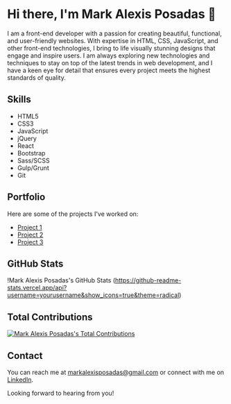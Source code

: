 # Hi there, I'm Mark Alexis Posadas 👋

I am a front-end developer with a passion for creating beautiful, functional, and user-friendly websites. With expertise in HTML, CSS, JavaScript, and other front-end technologies, I bring to life visually stunning designs that engage and inspire users. I am always exploring new technologies and techniques to stay on top of the latest trends in web development, and I have a keen eye for detail that ensures every project meets the highest standards of quality.

## Skills

- HTML5
- CSS3
- JavaScript
- jQuery
- React
- Bootstrap
- Sass/SCSS
- Gulp/Grunt
- Git

## Portfolio

Here are some of the projects I've worked on:

- [Project 1](https://example.com/project1)
- [Project 2](https://example.com/project2)
- [Project 3](https://example.com/project3)

## GitHub Stats

!Mark Alexis Posadas's GitHub Stats (https://github-readme-stats.vercel.app/api?username=yourusername&show_icons=true&theme=radical)

## Total Contributions

[![Mark Alexis Posadas's Total Contributions](https://github-readme-streak-stats.herokuapp.com/?user=yourusername&theme=radical)](https://github.com/yourusername)

## Contact

You can reach me at [markalexisposadas@gmail.com](mailto:markalexisposadas@gmail.com) or connect with me on [LinkedIn](https://www.linkedin.com/in/mark-alexis-posadas-996a04151/).

Looking forward to hearing from you!
